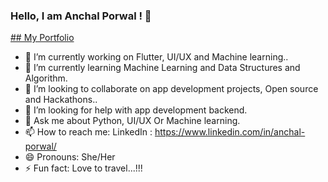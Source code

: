 ### Hello, I am Anchal Porwal ! 👋
[## My Portfolio](anchalporwal.netlify.app)
- 🔭 I’m currently working on Flutter, UI/UX and Machine learning..
- 🌱 I’m currently learning Machine Learning and Data Structures and Algorithm.
- 👯 I’m looking to collaborate on app development projects, Open source and Hackathons..
- 🤔 I’m looking for help with app development backend.
- 💬 Ask me about Python, UI/UX Or Machine learning.
- 📫 How to reach me: LinkedIn : https://www.linkedin.com/in/anchal-porwal/ 
- 😄 Pronouns: She/Her
- ⚡ Fun fact: Love to travel...!!!


